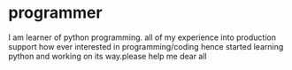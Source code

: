 # programmer
I am learner of python programming. all of my experience into production support how ever interested in programming/coding hence started learning python and working on its way.please help me dear all
